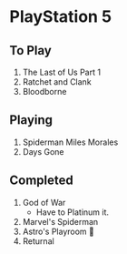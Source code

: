 # PlayStation 5

## To Play

1. The Last of Us Part 1
2. Ratchet and Clank
3. Bloodborne

## Playing

1. Spiderman Miles Morales
2. Days Gone

## Completed

1. God of War
    - Have to Platinum it.
2. Marvel's Spiderman
3. Astro's Playroom :star2:
4. Returnal
